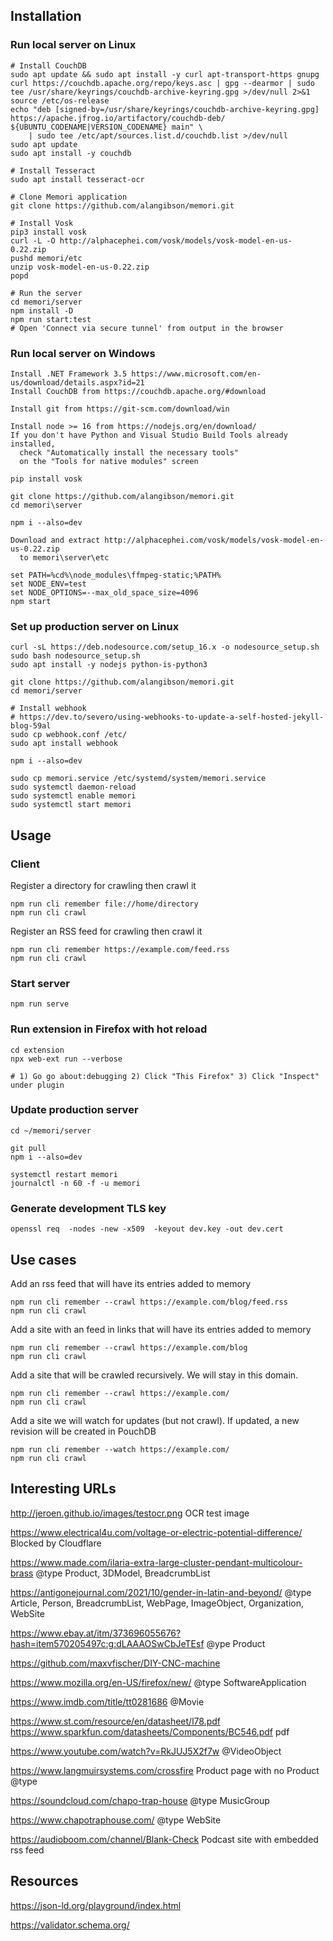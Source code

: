 ## Installation

### Run local server on Linux

```
# Install CouchDB
sudo apt update && sudo apt install -y curl apt-transport-https gnupg
curl https://couchdb.apache.org/repo/keys.asc | gpg --dearmor | sudo tee /usr/share/keyrings/couchdb-archive-keyring.gpg >/dev/null 2>&1
source /etc/os-release
echo "deb [signed-by=/usr/share/keyrings/couchdb-archive-keyring.gpg] https://apache.jfrog.io/artifactory/couchdb-deb/ ${UBUNTU_CODENAME|VERSION_CODENAME} main" \
    | sudo tee /etc/apt/sources.list.d/couchdb.list >/dev/null
sudo apt update
sudo apt install -y couchdb

# Install Tesseract
sudo apt install tesseract-ocr

# Clone Memori application
git clone https://github.com/alangibson/memori.git

# Install Vosk
pip3 install vosk
curl -L -O http://alphacephei.com/vosk/models/vosk-model-en-us-0.22.zip
pushd memori/etc
unzip vosk-model-en-us-0.22.zip
popd

# Run the server
cd memori/server
npm install -D
npm run start:test
# Open 'Connect via secure tunnel' from output in the browser
```

### Run local server on Windows

```
Install .NET Framework 3.5 https://www.microsoft.com/en-us/download/details.aspx?id=21
Install CouchDB from https://couchdb.apache.org/#download

Install git from https://git-scm.com/download/win

Install node >= 16 from https://nodejs.org/en/download/
If you don't have Python and Visual Studio Build Tools already installed,
  check "Automatically install the necessary tools"
  on the "Tools for native modules" screen

pip install vosk

git clone https://github.com/alangibson/memori.git
cd memori\server

npm i --also=dev

Download and extract http://alphacephei.com/vosk/models/vosk-model-en-us-0.22.zip
  to memori\server\etc

set PATH=%cd%\node_modules\ffmpeg-static;%PATH%
set NODE_ENV=test
set NODE_OPTIONS=--max_old_space_size=4096
npm start
```

### Set up production server on Linux

```
curl -sL https://deb.nodesource.com/setup_16.x -o nodesource_setup.sh
sudo bash nodesource_setup.sh
sudo apt install -y nodejs python-is-python3

git clone https://github.com/alangibson/memori.git
cd memori/server

# Install webhook
# https://dev.to/severo/using-webhooks-to-update-a-self-hosted-jekyll-blog-59al
sudo cp webhook.conf /etc/
sudo apt install webhook

npm i --also=dev

sudo cp memori.service /etc/systemd/system/memori.service
sudo systemctl daemon-reload
sudo systemctl enable memori
sudo systemctl start memori
```


## Usage

### Client

Register a directory for crawling then crawl it

``` 
npm run cli remember file://home/directory
npm run cli crawl
```

Register an RSS feed for crawling then crawl it

``` 
npm run cli remember https://example.com/feed.rss
npm run cli crawl
```

### Start server

```
npm run serve
```

### Run extension in Firefox with hot reload

```
cd extension
npx web-ext run --verbose

# 1) Go go about:debugging 2) Click "This Firefox" 3) Click "Inspect" under plugin
```

### Update production server

```
cd ~/memori/server

git pull
npm i --also=dev

systemctl restart memori
journalctl -n 60 -f -u memori
```

### Generate development TLS key

```
openssl req  -nodes -new -x509  -keyout dev.key -out dev.cert
```

## Use cases

Add an rss feed that will have its entries added to memory

```
npm run cli remember --crawl https://example.com/blog/feed.rss
npm run cli crawl
```

Add a site with an feed in <head> links that will have its entries added to memory

```
npm run cli remember --crawl https://example.com/blog
npm run cli crawl
```

Add a site that will be crawled recursively. We will stay in this domain.

```
npm run cli remember --crawl https://example.com/
npm run cli crawl
```

Add a site we will watch for updates (but not crawl). If updated, a new revision
will be created in PouchDB

```
npm run cli remember --watch https://example.com/
npm run cli crawl
```


## Interesting URLs

http://jeroen.github.io/images/testocr.png
OCR test image

https://www.electrical4u.com/voltage-or-electric-potential-difference/
Blocked by Cloudflare

https://www.made.com/ilaria-extra-large-cluster-pendant-multicolour-brass
@type Product, 3DModel, BreadcrumbList

https://antigonejournal.com/2021/10/gender-in-latin-and-beyond/
@type Article, Person, BreadcrumbList, WebPage, ImageObject, Organization, WebSite

https://www.ebay.at/itm/373696055676?hash=item570205497c:g:dLAAAOSwCbJeTEsf
@ype Product

https://github.com/maxvfischer/DIY-CNC-machine

https://www.mozilla.org/en-US/firefox/new/
@type SoftwareApplication

https://www.imdb.com/title/tt0281686
@Movie

https://www.st.com/resource/en/datasheet/l78.pdf
https://www.sparkfun.com/datasheets/Components/BC546.pdf
pdf

https://www.youtube.com/watch?v=RkJUJ5X2f7w
@VideoObject

https://www.langmuirsystems.com/crossfire
Product page with no Product @type

https://soundcloud.com/chapo-trap-house
@type MusicGroup

https://www.chapotraphouse.com/
@type WebSite

https://audioboom.com/channel/Blank-Check
Podcast site with embedded rss feed



## Resources

https://json-ld.org/playground/index.html

https://validator.schema.org/